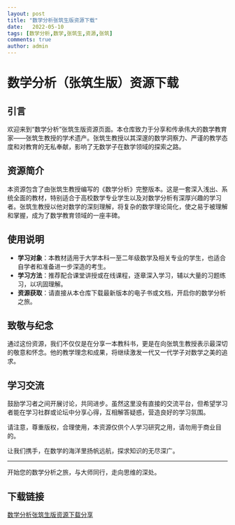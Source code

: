 ```yaml
---
layout: post
title: "数学分析张筑生版资源下载"
date:   2022-05-10
tags: [数学分析,数学,张筑生,资源,张筑]
comments: true
author: admin
---
```

# 数学分析（张筑生版）资源下载

## 引言

欢迎来到“数学分析”张筑生版资源页面。本仓库致力于分享和传承伟大的数学教育家——张筑生教授的学术遗产。张筑生教授以其深邃的数学洞察力、严谨的教学态度和对教育的无私奉献，影响了无数学子在数学领域的探索之路。

## 资源简介

本资源包含了由张筑生教授编写的《数学分析》完整版本。这是一套深入浅出、系统全面的教材，特别适合于高校数学专业学生以及对数学分析有深厚兴趣的学习者。张筑生教授以他对数学的深刻理解，将复杂的数学理论简化，使之易于被理解和掌握，成为了数学教育领域的一座丰碑。

## 使用说明

- **学习对象**：本教材适用于大学本科一至二年级数学及相关专业的学生，也适合自学者和准备进一步深造的考生。
- **学习方法**：推荐配合课堂讲授或在线课程，逐章深入学习，辅以大量的习题练习，以巩固理解。
- **资源获取**：请直接从本仓库下载最新版本的电子书或文档，开启你的数学分析之旅。
  
## 致敬与纪念

通过这份资源，我们不仅仅是在分享一本教科书，更是在向张筑生教授表示最深切的敬意和怀念。他的教学理念和成果，将继续激发一代又一代学子对数学之美的追求。

## 学习交流

鼓励学习者之间开展讨论，共同进步。虽然这里没有直接的交流平台，但希望学习者能在学习社群或论坛中分享心得，互相解答疑惑，营造良好的学习氛围。

请注意，尊重版权，合理使用，本资源仅供个人学习研究之用，请勿用于商业目的。

让我们携手，在数学的海洋里扬帆远航，探求知识的无尽深广。

--- 

开始您的数学分析之旅，与大师同行，走向思维的深处。

## 下载链接

[数学分析张筑生版资源下载分享](https://pan.quark.cn/s/f0454aec5fd9)